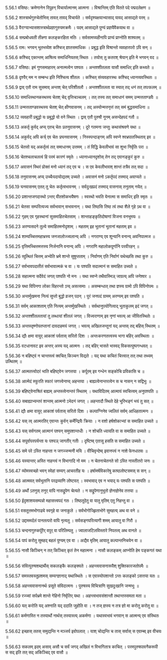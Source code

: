 5.56.1
वसिष्ठः:
क्रमेणानेन रिपुहन् विचार्यात्मानम् आत्मना ।
विश्रान्तिम् एति वितते पदे पद्मदलेक्षण ॥


5.56.2
शास्त्रार्थगुरुचेतोभिस् तावत् तावद् विचार्यते ।
सर्वदृश्यक्षयाभ्यासाद् यावद् आसाद्यते परम् ॥


5.56.3
वैराग्याभ्यासशास्त्रार्थप्रज्ञागुरुयमक्रमैः ।
पदम् आसाद्यते पुण्यं प्रज्ञयैवैकयाथ वा ॥


5.56.4
सम्प्रबोधवती तीक्ष्णा कलङ्करहिता मतिः ।
सर्वसामग्र्यहीनापि प्राप्यं प्राप्नोति शाश्वतम् ॥


5.56.5
रामः:
भगवन् भूतभव्येश कश्चिज् ज्ञातसमाधिकः ।
प्रबुद्ध इति विश्रान्तो व्यवहारपरो ऽपि सन् ॥


5.56.6
कश्चिद् एकान्तम् आश्रित्य समाधिनियतस् स्थितः ।
तयोस् तु कतरश् श्रेयान् इति मे भगवन् वद ॥


5.56.7
वसिष्ठः:
इमं गुणसमाहारम् अनात्मत्वेन पश्यतः ।
अन्तश्शीतलता यासौ समाधिर् इति कथ्यते ॥


5.56.8
दृश्यैर् मम न सम्बन्ध इति निश्चित्य शीतलः ।
कश्चित् संव्यवहारस्थः कश्चिद् ध्यानव्यवस्थितः ॥


5.56.9
द्वाव् एतौ राम सुसमाव् अन्तश् चेत् परिशीतलौ ।
अन्तश्शीतलता या स्यात् तद् धनं तत् तपःफलम् ॥


5.56.10
समाधिस्थानकस्थस्य चेतश् चेद् वृत्तिचञ्चलम् ।
तत् तस्य तत् समाधानं समम् उन्मत्तताण्डवैः ॥


5.56.11
उन्मत्तताण्डवस्थस्य चेतश् चेत् क्षीणवासनम् ।
तद् अस्योन्मत्तनृत्तं तत् समं बुद्धसमाधिना ॥


5.56.12
व्यवहारी प्रबुद्धो यः प्रबुद्धो यो वने स्थितः ।
द्वाव् एतौ पुरुषौ नूनम् असन्देहपदं गतौ ॥


5.56.13
अकर्तृ कुर्वद् अप्य् एतच् चेतः प्रतनुवासनम् ।
दूरे गतमना जन्तुः कथासंश्रवणे यथा ॥


5.56.14
अकुर्वद् अपि कर्त्र् एव चेतः प्रघनवासनम् ।
निस्स्पन्दाङ्गम् अपि स्वप्ने श्वभ्रपातस्थिताव् इव ॥


5.56.15
चेतसो यद् अकर्तृत्वं तत् समाधानम् उत्तमम् ।
तं विद्धि केवलीभावं सा शुभा निर्वृतिः परा ॥


5.56.16
चेतश्चलाचलत्वं हि परमं कारणं स्मृतेः ।
ध्यानाध्यानदृशोस् तेन तद् एवानङ्कुरं कुरु ॥


5.56.17
अवासनं स्थिरं प्रोक्तं मनो ध्यानं तद् एव च ।
स एव केवलीभावश् शान्तं तत्रैव तत् सदा ॥


5.56.18
तनुवासनम् अप्य् उच्चैःपदायोद्यतम् उच्यते ।
अवासनं मनो ऽकर्तृपदं तस्माद् अवाप्यते ॥


5.56.19
घनवासनम् एतत् तु चेतः कर्तृत्वभावनम् ।
सर्वदुःखप्रदं तस्माद् वासनास् तनुताम् नयेत् ॥


5.56.20
प्रशान्तजगदास्थो ऽन्तर् वीतशोकभयैषणः ।
स्वस्थो भवति येनात्मा स समाधिर् इति स्मृतः ॥


5.56.21
चेतसा सम्परित्यज्य सर्वभावान् सभावनान् ।
यथा तिष्ठसि तिष्ठ त्वं तथा शैले गृहे ऽथ वा ॥


5.56.22
गृहम् एव गृहस्थानां सुसमाहितचेतसाम् ।
शान्ताहङ्कृतिदोषाणां विजना वनभूमयः ॥


5.56.23
अरण्यसदने तुल्ये समाहितमनोदृशाम् ।
महताम् इह भूतानां भूतानां महताम् इव ॥


5.56.24
शाम्यच्चित्तमहाभ्रस्य जनजालोज्ज्वलान्य् अपि ।
नगराण्य् एव शून्यानि वनान्य् अवनिपात्मज ॥


5.56.25
वृत्तिमच्चित्तमत्तस्य निर्जनानि वनान्य् अपि ।
नगराणि महालोकपूर्णानि परवीरहन् ॥


5.56.26
व्युत्थितं चित्तम् अभ्येति भ्रमे शान्ते सुषुप्तताम् ।
निर्वाणम् एति निर्वाणं यथेच्छसि तथा कुरु ॥


5.56.27
सर्वभावपदातीतं सर्वभावात्मकं च वा ।
यः पश्यति सदात्मानं स समाहित उच्यते ॥


5.56.28
सहात्मना सदैवेदं जगत् पश्यति नो मनः ।
यथा स्वप्ने तथैवास्मिञ् जाग्रत्य् अपि जनेश्वर ॥


5.56.29
यथा विपिनगा लोका विहरन्तो ऽप्य् असत्समाः ।
असम्बन्धात् तथा ज्ञस्य ग्रामो ऽपि विपिनोपमः ॥


5.56.30
अन्तर्मुखमना नित्यं सुप्तो बुद्धो व्रजन् पठन् ।
पुरं जनपदं ग्रामम् अरण्यम् इव पश्यति ॥


5.56.31
सर्वम् आकाशताम् एति नित्यम् अन्तर्मुखस्थितेः ।
सर्वथानुपयोगित्वाद् भूताकुलम् इदं जगत् ॥


5.56.32
अन्तश्शीतलतायां तु लब्धायां शीतलं जगत् ।
विज्वराणाम् इव नृणां भवत्य् आ जीवितस्थितेः ॥


5.56.33
अन्तस्तृष्णोपतप्तानां दावदाहमयं जगत् ।
भवत्य् अखिलजन्तूनां यद् अन्तस् तद् बहिस् स्थितम् ॥


5.56.34
द्यौः क्षमा वायुर् आकाशं पर्वतास् सरितो दिशः ।
अन्तःकरणतत्त्वस्य भागा बहिर् अवस्थिताः ॥


5.56.35
वटधानावट इव अन्तर् अस्य यद् आत्मनः ।
तद् बहिर् भासते भास्वद् विकसत्पुष्पगन्धवत् ॥


5.56.36
न बहिष्ट्वं न चान्तस्त्वं क्वचित् किञ्चन विद्यते ।
यद् यथा कचितं चित्त्वात् तत् तथा तथ्यम् उत्थितम् ॥


5.56.37
आत्मतत्त्वोदरं भाति बहिष्ट्वेन जगत्तया ।
कर्पूरम् इव गन्धेन सङ्कोचि प्रविकासि च ॥


5.56.38
आत्मेदं स्फुरति स्फारं जगत्त्वेनाप्य् अहन्तया ।
बाह्यत्वेनान्तरत्वेन स च नासन् न सद्विभुः ॥


5.56.39
बहिष्ट्वेनाश्रितं बाह्यम् अन्तस्त्वेनान्तरं स्थितम् ।
यथाविदितम् आत्मायं स्वचित्त्वम् अनुपश्यति ॥


5.56.40
सबाह्याभ्यन्तरं शान्तम् आत्मनो ऽभेदनं जगत् ।
अहन्तादौ स्थिते देहे भूरिभङ्गं भयं तु सत् ॥


5.56.41
द्यौः क्षमा वायुर् आकाशं पर्वतास् सरितो दिशः ।
कल्पाग्निनेव ज्वलितं सर्वम् आधिहतात्मनः ॥


5.56.42
यस् त्व् आत्मरतिर् एवान्तः कुर्वन् कर्मेन्द्रियैः क्रियाः ।
न वशो हर्षशोकाभ्यां स समाहित उच्यते ॥


5.56.43
यस् सर्वगतम् आत्मानं पश्यन् समुपशान्तधीः ।
न शोचति ध्यायति वा स समाहित उच्यते ॥


5.56.44
सपूर्वापरपर्यन्ता यः पश्यञ् जागतीर् गतीः ।
दृष्टिष्व् एतासु हसति स समाहित उच्यते ॥


5.56.45
समे परे ऽस्ति नाहन्ता न जगज्जन्मनी मयि ।
वीचिवृन्देष्व् इवानप्त्वं न नाशे फेनधातवः ॥


5.56.46
यस्यान्तर् अस्ति नाहन्त्वं न विभागादि नो मम ।
न चेतनाचेतनते सो ऽस्ति नास्तीतरो जनः ॥


5.56.47
व्योमस्वच्छो भवन् स्वेहां सम्यग् आचरतीह यः ।
हर्षामर्षविकारेषु काष्ठलोष्टसमस् स सन् ॥


5.56.48
आत्मवत् सर्वभूतानि परद्रव्याणि लोष्टवत् ।
स्वभावाद् एव न भयाद् यः पश्यति स पश्यति ॥


5.56.49
अर्थो ऽतनुस् तनुर् वापि नासद्रूपेण चेत्यते ।
न सद्रूपेणानुभूतो ज्ञेनाज्ञेनेव तत्तया ॥


5.56.50
ईदृशाशयसम्पन्नो महासत्त्वपदं गतः ।
तिष्ठतूदेतु वा यातु मृतिम् एतु निहन्तु वा ॥


5.56.51
वसतूत्तमभोगाढ्ये स्वगृहे वा जनाकुले ।
सर्वभोगोज्झिताभोगे सुमहत्य् अथ वा वने ॥


5.56.52
उद्दाममर्दलं पानतत्परो वापि नृत्यतु ।
सर्वसङ्गपरित्यागी शमम् आयातु वा गिरौ ॥


5.56.53
चन्दनागुरुकर्पूरैर् वपुर् वा परिलिम्पतु ।
ज्वालाजटिलविस्तारे निपतत्व् अथ वानले ॥


5.56.54
पापं करोतु सुमहद् बहलं पुण्यम् एव वा ।
अद्यैव मृतिम् आयातु कल्पान्तनिचयेन वा ॥


5.56.55
नासौ किञ्चिन् न तत् किञ्चित् कृतं तेन महात्मना ।
नासौ कलङ्कम् आप्नोति हेम पङ्कगतं यथा ॥


5.56.56
संवित्पुरुषशब्दार्थैस् सकलङ्कैः कलङ्क्यते ।
अहन्त्ववासनारूपैश् शुक्तिकारजतोपमैः ॥


5.56.57
समस्तवस्तुप्रशमस् सम्यग्ज्ञानाद् यथास्थितेः ।
स एवास्योपशान्तो ऽन्तः कलङ्को ऽसत्तया यतः ॥


5.56.58
अहन्त्ववासनानर्थः प्रसूते संविदात्मनः ।
पुरुषस्य विचित्राणि सुखदुःखानि जन्मभूः ॥


5.56.59
रज्ज्वां सर्पभ्रमे शान्ते गेहिनो निर्वृतिर् यथा ।
अहन्त्वभावसंशान्तौ तथान्तस्समता मता ॥


5.56.60
यत् करोति यद् अश्नाति यद् ददाति जुहोति वा ।
न तज् ज्ञस्य न तत्र ज्ञो मा करोतु करोतु वा ॥


5.56.61
कर्मणास्ति न तस्यार्थो नार्थस् तस्यास्त्य् अकर्मणा ।
यथास्वभावं भगवान् स आत्मन्य् एव संस्थितः ॥


5.56.62
इच्छास् ततस् समुद्यन्ति न मञ्जर्य इवोपलात् ।
याश् चोद्यन्ति च तास् सर्वास् स एवाम्ब्व् इव वीचयः ॥


5.56.63
सकलम् इदम् असाव् असौ च सर्वं जगद् अखिलं न विभागितात्र काचित् ।
परमपुरुषपावनैकरूपी स सद् इति तत् सद् अकिञ्चिद् एव वासौ ॥

